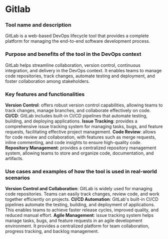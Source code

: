 # Gitlab

### Tool name and description
GitLab is a web-based DevOps lifecycle tool that provides a complete platform for managing the end-to-end software development process.

### Purpose and benefits of the tool in the DevOps context
GitLab helps streamline collaboration, version control, continuous integration, and delivery in the DevOps context. It enables teams to manage code repositories, track changes, automate testing and deployment, and foster collaboration among stakeholders.

### Key features and functionalities
**Version Control**: offers robust version control capabilities, allowing teams to track changes, manage branches, and collaborate effectively on code.
**CI/CD**: GitLab includes built-in CI/CD pipelines that automate testing, building, and deploying applications.
**Issue Tracking**: provides a comprehensive issue tracking system for managing tasks, bugs, and feature requests, facilitating effective project management.
**Code Review**: allows for code review and collaboration, with features such as merge requests, inline commenting, and code insights to ensure high-quality code.
**Repository Management**: provides a centralized repository management system, allowing teams to store and organize code, documentation, and artifacts.

### Use cases and examples of how the tool is used in real-world scenarios
**Version Control and Collaboration**: GitLab is widely used for managing code repositories. Teams can easily track changes, review code, and work together efficiently on projects.
**CI/CD Automation**: GitLab's built-in CI/CD pipelines automate the testing, building, and deployment of applications. This enables teams to achieve faster release cycles, improved quality, and reduced manual effort.
**Agile Management**: issue tracking system helps manage tasks, bugs, and feature requests in an agile development environment. It provides a centralized platform for team collaboration, progress tracking, and backlog management.